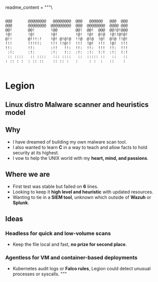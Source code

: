 
readme_content = """\
```
                                                        
@@@       @@@@@@@@   @@@@@@@@  @@@   @@@@@@   @@@  @@@  
@@@       @@@@@@@@  @@@@@@@@@  @@@  @@@@@@@@  @@@@ @@@  
@@!       @@!       !@@        @@!  @@!  @@@  @@!@!@@@  
!@!       !@!       !@!        !@!  !@!  @!@  !@!!@!@!  
@!!       @!!!:!    !@! @!@!@  !!@  @!@  !@!  @!@ !!@!  
!!!       !!!!!:    !!! !!@!!  !!!  !@!  !!!  !@!  !!!  
!!:       !!:       :!!   !!:  !!:  !!:  !!!  !!:  !!!  
 :!:      :!:       :!:   !::  :!:  :!:  !:!  :!:  !:!  
 :: ::::   :: ::::   ::: ::::   ::  ::::: ::   ::   ::  
: :: : :  : :: ::    :: :: :   :     : :  :   ::    :   
                                                        
```

# Legion

**Linux distro Malware scanner and heuristics model**  
---

## Why

- I have dreamed of building my own malware scan tool.
- I also wanted to learn **C** in a way to teach and allow facts to hold security at its highest.
- I vow to help the UNIX world with my **heart, mind, and passions**.

## Where we are

- First test was stable but failed on **6** lines.
- Looking to keep it **high level and heuristic** with updated resources.
- Wanting to tie in a **SIEM tool**, unknown which outside of **Wazuh** or **Splunk**.

## Ideas

### **Headless for quick and low-volume scans**
- Keep the file local and fast, **no prize for second place**.

### **Agentless for VM and container-based deployments**
- Kubernetes audit logs or **Falco rules**, Legion could detect unusual processes or syscalls.
"""

